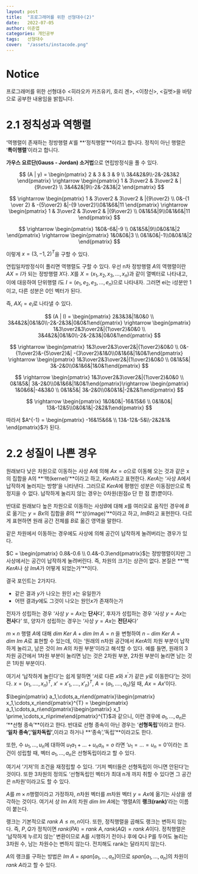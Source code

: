 ```yaml
---
layout: post
title:  "프로그래머를 위한 선형대수(2)"
date:   2022-07-05
author: 이준엽
categories: 개인공부
tags:	선형대수
cover:  "/assets/instacode.png"
---
```


# Notice

프로그래머를 위한 선형대수 <히라오카 카즈유키, 호리 겐>, <이창신>, <길벗>을 바탕으로 공부한 내용임을 밝힙니다.

# 2.1 정칙성과 역행렬

‘역행렬이 존재하는 정방행렬 A’를 **‘정칙행렬’**이라고 합니다. 정칙이 아닌 행렬은 ‘**특이행렬**’이라고 합니다.

**가우스 요르단(Gauss - Jordan) 소거법**으로 연립방정식을 풀 수 있다.

$$
(A | y) = \begin{pmatrix} 2 & 3 & 3 & 9 \\ 3&4&2&9\\-2&-2&3&2 \end{pmatrix} \rightarrow  \begin{pmatrix} 1 & 3\over2 & 3\over2 & |{9\over2} \\ 3&4&2&|9\\-2&-2&3&|2 \end{pmatrix}
$$

$$
\rightarrow  \begin{pmatrix} 1 & 3\over2 & 3\over2 & |{9\over2} \\ 0&-{1 \over 2} & -{5\over2} &|-{9 \over2}\\0&1&6&|11 \end{pmatrix} \rightarrow  \begin{pmatrix} 1 & 3\over2 & 3\over2 & |{9\over2} \\ 0&1&5&|9\\0&1&6&|11 \end{pmatrix}
$$

$$
\rightarrow  \begin{pmatrix} 1&0&-6&|-9 \\ 0&1&5&|9\\0&0&1&|2 \end{pmatrix} \rightarrow  \begin{pmatrix} 1&0&0&|3 \\ 0&1&0&|-1\\0&0&1&|2 \end{pmatrix}
$$

이렇게 $x = (3,-1,2)^T$을 구할 수 있다. 

연립일차방정식이 풀리면 역행렬도 구할 수 있다. 우선 n차 정방행렬 $A$의 역행렬이란 $AX = I$가 되는 정방행렬 $X$다. $X$를 $X = (x_1,x_2,x_3,…,x_n)$과 같이 열벡터로 나타내고, 이에 대응하여 단위행렬 $I$도 $I=(e_1,e_2,e_3,…,e_n)$으로 나타내자. 그러면 ei는 i성분만 1이고, 다른 성분은 0인 벡터가 된다. 

즉, $AX_i = e_i$로 나타낼 수 있다. 

$$
(A | I) = \begin{pmatrix} 2&3&3&|1&0&0 \\ 3&4&2&|0&1&0\\-2&-2&3&|0&0&1\end{pmatrix} \rightarrow  \begin{pmatrix} 1&3\over2&3\over2&|{1\over2}&0&0 \\ 3&4&2&|0&1&0\\-2&-2&3&|0&0&1\end{pmatrix}
$$

$$
\rightarrow  \begin{pmatrix} 1&3\over2&3\over2&|{1\over2}&0&0 \\ 0&-{1\over2}&-{5\over2}&| -{3\over2}&1&0\\0&1&6&|1&0&1\end{pmatrix} \rightarrow  \begin{pmatrix} 1&3\over2&3\over2&|{1\over2}&0&0 \\ 0&1&5&| 3&-2&0\\0&1&6&|1&0&1\end{pmatrix}
$$

$$
\rightarrow  \begin{pmatrix} 1&3\over2&3\over2&|{1\over2}&0&0 \\ 0&1&5&| 3&-2&0\\0&1&6&|1&0&1\end{pmatrix}\rightarrow  \begin{pmatrix} 1&0&6&|-4&3&0 \\ 0&1&5&| 3&-2&0\\0&0&1&|-2&2&1\end{pmatrix}
$$

$$
\rightarrow  \begin{pmatrix} 1&0&0&|-16&15&6 \\ 0&1&0&| 13&-12&5\\0&0&1&|-2&2&1\end{pmatrix}
$$

따라서 $A^{-1} =   \begin{pmatrix} -16&15&6& \\ 13&-12&-5&\\-2&2&1& \end{pmatrix}$가 된다. 

# 2.2 성질이 나쁜 경우

원래보다 낮은 차원으로 이동하는 사상 A에 의해 $Ax = o$으로 이동해 오는 것과 같은 x의 집합을 A의 **‘핵(kernel)’**이라고 하고, $Ker A$라고 표현한다. $Ker A$는 ‘사상 A에서 납작하게 눌러지는 방향’을 나타낸다. 그러므로 $Ker A$에 평행인 성분은 이동점만으로 특정지을 수 없다. 납작하게 눌리지 않는 경우는 0차원(원점$o$ 단 한 점 뿐)뿐이다. 

반대로 원래보다 높은 차원으로 이동하는 사상$B$에 대해 $x$를 여러모로 움직인 경우에 $B$로 옮기는 $y = Bx$의 집합을 $B$의 **‘상(image)’**이라고 하고, $Im B$라고 표현한다. 다르게 표현하면 원래 공간 전체를 $B$로 옮긴 영역을 말한다. 

같은 차원에서 이동하는 경우에도 사상에 의해 공간이 납작하게 눌려버리는 경우가 있다. 

$C = \begin{pmatrix} 0.8&-0.6 \\ 0.4&-0.3\end{pmatrix}$는 정방행렬이지만 그 사상에서는 공간이 납작하게 눌려버린다. 즉, 차원의 크기는 상관이 없다. 본질은 **‘핵 $Ker A$나 상 $Im A$가 어떻게 되었는가’**이다.

결국 포인트는 2가지다. 

- 같은 결과 $y$가 나오는 원인 $x$는 유일한가
- 어떤 결과$y$에도 그것이 나오는 원인$x$가 존재하는가

전자가 성립하는 경우 ‘사상 $y = Ax$는 **단사**다’, 후자가 성립하는 경우 ‘사상  $y = Ax$는 **전사**다’ 또, 양자가 성립하는 경우는 ‘사상 $y=Ax$는 **전단사**다’

$m\times n$ 행렬 $A$에 대해 $dim\ Ker\ A + dim\ Im\ A = n$ 을 변형하여 $n - dim\ Ker \ A = dim\ Im\ A$로 표현할 수 있는데, 이는 ‘원래의 n차원 공간에서 $Ker A$의 차원 부분이 납작하게 눌리고, 남은 것이 $Im \ A$의 차원 부분’이라고 해석할 수 있다. 예를 들면, 원래의 3차원 공간에서 1차원 부분이 눌리면 남는 것은 2차원 부분, 2차원 부분이 눌리면 남는 것은 1차원 부분이다. 

여기서 ‘납작하게 눌린다’는 쉽게 말하면 ‘서로 다른 $x$와 $x^\prime$가 같은 $y$로 이동한다’는 것이다. $x = (x_1,....,x_n)^{T}$,  $x\prime = x\prime_1,....,x\prime_n)^{T}$, $A = (a_1,....,a_n)$일 때, $Ax = Ax \prime$이다.

$\begin{pmatrix} a_1,\cdots,a_n\end{pmatrix}\begin{pmatrix} x_1,\cdots,x_n\end{pmatrix}^{T} = \begin{pmatrix} a_1,\cdots,a_n\end{pmatrix}\begin{pmatrix} x_1 \prime,\cdots,x_n\prime\end{pmatrix}^{T}$과 같으니, 이런 경우에 $a_1,...,a_n$은 ‘**선형 종속’**이라고 한다. 반대로 선형 종속이 아닌 경우는 ‘**선형독립**’이라고 한다. **‘일차 종속’,’일차독립’**,이라고 하거나 **‘종속’,’독립’**이라고도 한다.

또한, 수 $u_1,...,u_n$에 대하여 $u_1a_1+...+u_na_n = o$ 라면 ‘$u_1=...=u_n=0$’이라는 조건이 성립할 때, 벡터 $a_1,…,a_n$은 선형독립이라고 할 수 있다. 

여기서 ‘기저’의 조건을 재정립할 수 있다. ‘기저 벡터들은 선형독립이 아니면 안된다’는 것이다. 또한 3차원의 정의도 ‘선형독립인 벡터가 최대 n개 까지 취할 수 있다면 그 공간은 n차원’이라고도 할 수 있다.

$A$를 $m\times n$행렬이라고 가정하자, $n$차원 벡터를 $m$차원 벡터 $y = Ax$에 옮기는 사상을 생각하는 것이다. 여기서 상 $Im\ A$의 차원 $dim \ Im \ A$에는 ‘행렬A의 **랭크(rank)**’라는 이름이 붙는다. 

랭크는 기본적으로 $rank\ A \le m,n$이다. 또한, 정칙행렬을 곱해도 랭크는 변하지 않는다. 즉, $P,Q$가 정칙이면 $rank(PA) = rank \ A, rank(AQ) = rank \ A$이다. 정칙행렬은 ‘납작하게 누르지 않는’ 변환이므로 A를 시행하기 전이나 후에 Q나 P를 두어도 눌리는 3차원 수, 남는 차원수는 변하지 않는다. 전치해도 rank는 달라지지 않는다. 

$A$의 랭크를 구하는 방법은 $Im \ A$ = $span[a_1,…,a_n]$이므로 $span[a_1,…,a_n]$의 차원이 $rank \ A$라고 할 수 있다.